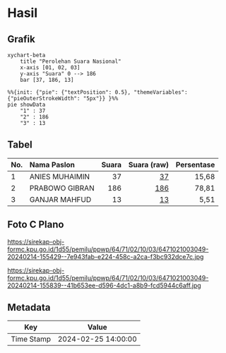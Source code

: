 # Hasil

## Grafik

```mermaid
xychart-beta
    title "Perolehan Suara Nasional"
    x-axis [01, 02, 03]
    y-axis "Suara" 0 --> 186
    bar [37, 186, 13]
```

```mermaid
%%{init: {"pie": {"textPosition": 0.5}, "themeVariables": {"pieOuterStrokeWidth": "5px"}} }%%
pie showData
    "1" : 37
    "2" : 186
    "3" : 13
```

## Tabel

| No. | Nama Paslon    | Suara | Suara (raw) | Persentase |
|:--- |:-------------- | -----:| -----------:| ----------:|
| 1   | ANIES MUHAIMIN | 37    | [37][p-1]   | 15,68      |
| 2   | PRABOWO GIBRAN | 186   | [186][p-2]  | 78,81      |
| 3   | GANJAR MAHFUD  | 13    | [13][p-3]   | 5,51       |


[p-1]: https://github.com/gigit-pemilu/pemilu-2024/blob/main/pilpres/hitung-suara/sub/64-kalimantan-timur/sub/71-kota-balikpapan/sub/02-balikpapan-barat/sub/1003-baru-ulu/sub/049-tps/sub/paslon-1.txt
[p-2]: https://github.com/gigit-pemilu/pemilu-2024/blob/main/pilpres/hitung-suara/sub/64-kalimantan-timur/sub/71-kota-balikpapan/sub/02-balikpapan-barat/sub/1003-baru-ulu/sub/049-tps/sub/paslon-2.txt
[p-3]: https://github.com/gigit-pemilu/pemilu-2024/blob/main/pilpres/hitung-suara/sub/64-kalimantan-timur/sub/71-kota-balikpapan/sub/02-balikpapan-barat/sub/1003-baru-ulu/sub/049-tps/sub/paslon-3.txt

## Foto C Plano

https://sirekap-obj-formc.kpu.go.id/1d55/pemilu/ppwp/64/71/02/10/03/6471021003049-20240214-155429--7e943fab-e224-458c-a2ca-f3bc932dce7c.jpg

https://sirekap-obj-formc.kpu.go.id/1d55/pemilu/ppwp/64/71/02/10/03/6471021003049-20240214-155839--41b653ee-d596-4dc1-a8b9-fcd5944c6aff.jpg


## Metadata

| Key        | Value               |
| ---------- | ------------------- |
| Time Stamp | 2024-02-25 14:00:00 |



